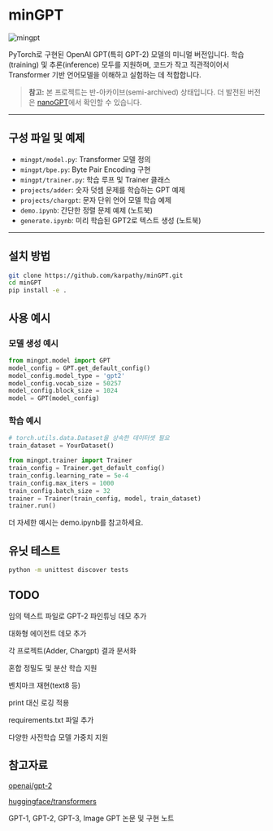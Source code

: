 # minGPT

![mingpt](mingpt.jpg)

PyTorch로 구현된 OpenAI GPT(특히 GPT-2) 모델의 미니멀 버전입니다. 학습(training) 및 추론(inference) 모두를 지원하며, 코드가 작고 직관적이어서 Transformer 기반 언어모델을 이해하고 실험하는 데 적합합니다.

> **참고:** 본 프로젝트는 반-아카이브(semi-archived) 상태입니다. 더 발전된 버전은 [nanoGPT](https://github.com/karpathy/nanoGPT)에서 확인할 수 있습니다.

---

## 구성 파일 및 예제

- `mingpt/model.py`: Transformer 모델 정의
- `mingpt/bpe.py`: Byte Pair Encoding 구현
- `mingpt/trainer.py`: 학습 루프 및 Trainer 클래스
- `projects/adder`: 숫자 덧셈 문제를 학습하는 GPT 예제
- `projects/chargpt`: 문자 단위 언어 모델 학습 예제
- `demo.ipynb`: 간단한 정렬 문제 예제 (노트북)
- `generate.ipynb`: 미리 학습된 GPT2로 텍스트 생성 (노트북)

---

## 설치 방법

```bash
git clone https://github.com/karpathy/minGPT.git
cd minGPT
pip install -e .
```
## 사용 예시

### 모델 생성 예시

```python
from mingpt.model import GPT
model_config = GPT.get_default_config()
model_config.model_type = 'gpt2'
model_config.vocab_size = 50257
model_config.block_size = 1024
model = GPT(model_config)
```

### 학습 예시

```python
# torch.utils.data.Dataset을 상속한 데이터셋 필요
train_dataset = YourDataset()

from mingpt.trainer import Trainer
train_config = Trainer.get_default_config()
train_config.learning_rate = 5e-4
train_config.max_iters = 1000
train_config.batch_size = 32
trainer = Trainer(train_config, model, train_dataset)
trainer.run()
```
더 자세한 예시는 demo.ipynb를 참고하세요.

## 유닛 테스트

```bash
python -m unittest discover tests
```

## TODO
임의 텍스트 파일로 GPT-2 파인튜닝 데모 추가

대화형 에이전트 데모 추가

각 프로젝트(Adder, Chargpt) 결과 문서화

혼합 정밀도 및 분산 학습 지원

벤치마크 재현(text8 등)

print 대신 로깅 적용

requirements.txt 파일 추가

다양한 사전학습 모델 가중치 지원

## 참고자료
[openai/gpt-2](https://github.com/openai/gpt-2)

[huggingface/transformers](https://github.com/huggingface/transformers)

GPT-1, GPT-2, GPT-3, Image GPT 논문 및 구현 노트
